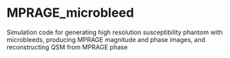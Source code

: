 # MPRAGE_microbleed
Simulation code for generating high resolution susceptibility phantom with microbleeds, producing MPRAGE magnitude and phase images, and reconstructing QSM from MPRAGE phase
